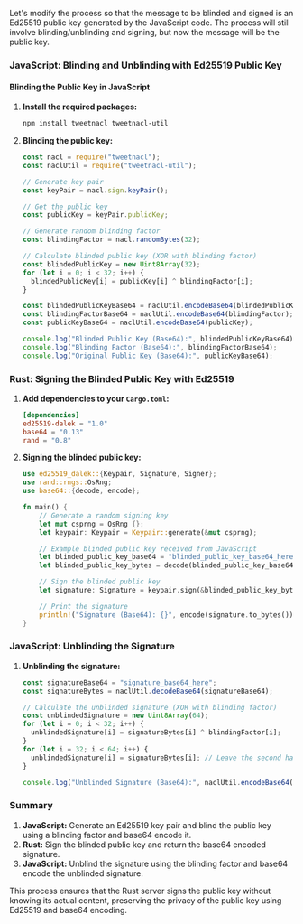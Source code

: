 Let's modify the process so that the message to be blinded and signed is an Ed25519 public key generated by the JavaScript code. The process will still involve blinding/unblinding and signing, but now the message will be the public key.

### JavaScript: Blinding and Unblinding with Ed25519 Public Key

#### Blinding the Public Key in JavaScript

1. **Install the required packages:**

   ```bash
   npm install tweetnacl tweetnacl-util
   ```

2. **Blinding the public key:**

   ```javascript
   const nacl = require("tweetnacl");
   const naclUtil = require("tweetnacl-util");

   // Generate key pair
   const keyPair = nacl.sign.keyPair();

   // Get the public key
   const publicKey = keyPair.publicKey;

   // Generate random blinding factor
   const blindingFactor = nacl.randomBytes(32);

   // Calculate blinded public key (XOR with blinding factor)
   const blindedPublicKey = new Uint8Array(32);
   for (let i = 0; i < 32; i++) {
     blindedPublicKey[i] = publicKey[i] ^ blindingFactor[i];
   }

   const blindedPublicKeyBase64 = naclUtil.encodeBase64(blindedPublicKey);
   const blindingFactorBase64 = naclUtil.encodeBase64(blindingFactor);
   const publicKeyBase64 = naclUtil.encodeBase64(publicKey);

   console.log("Blinded Public Key (Base64):", blindedPublicKeyBase64);
   console.log("Blinding Factor (Base64):", blindingFactorBase64);
   console.log("Original Public Key (Base64):", publicKeyBase64);
   ```

### Rust: Signing the Blinded Public Key with Ed25519

1. **Add dependencies to your `Cargo.toml`:**

   ```toml
   [dependencies]
   ed25519-dalek = "1.0"
   base64 = "0.13"
   rand = "0.8"
   ```

2. **Signing the blinded public key:**

   ```rust
   use ed25519_dalek::{Keypair, Signature, Signer};
   use rand::rngs::OsRng;
   use base64::{decode, encode};

   fn main() {
       // Generate a random signing key
       let mut csprng = OsRng {};
       let keypair: Keypair = Keypair::generate(&mut csprng);

       // Example blinded public key received from JavaScript
       let blinded_public_key_base64 = "blinded_public_key_base64_here";
       let blinded_public_key_bytes = decode(blinded_public_key_base64).expect("Invalid base64");

       // Sign the blinded public key
       let signature: Signature = keypair.sign(&blinded_public_key_bytes);

       // Print the signature
       println!("Signature (Base64): {}", encode(signature.to_bytes()));
   }
   ```

### JavaScript: Unblinding the Signature

1. **Unblinding the signature:**

   ```javascript
   const signatureBase64 = "signature_base64_here";
   const signatureBytes = naclUtil.decodeBase64(signatureBase64);

   // Calculate the unblinded signature (XOR with blinding factor)
   const unblindedSignature = new Uint8Array(64);
   for (let i = 0; i < 32; i++) {
     unblindedSignature[i] = signatureBytes[i] ^ blindingFactor[i];
   }
   for (let i = 32; i < 64; i++) {
     unblindedSignature[i] = signatureBytes[i]; // Leave the second half unchanged
   }

   console.log("Unblinded Signature (Base64):", naclUtil.encodeBase64(unblindedSignature));
   ```

### Summary

1. **JavaScript:** Generate an Ed25519 key pair and blind the public key using a blinding factor and base64 encode it.
2. **Rust:** Sign the blinded public key and return the base64 encoded signature.
3. **JavaScript:** Unblind the signature using the blinding factor and base64 encode the unblinded signature.

This process ensures that the Rust server signs the public key without knowing its actual content, preserving the privacy of the public key using Ed25519 and base64 encoding.
